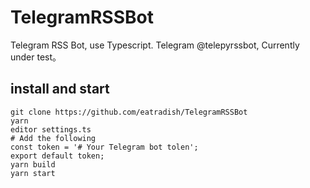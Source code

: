 # TelegramRSSBot
Telegram RSS Bot, use Typescript. Telegram @telepyrssbot, Currently under test。

## install and start
```
git clone https://github.com/eatradish/TelegramRSSBot
yarn
editor settings.ts
# Add the following
const token = '# Your Telegram bot tolen';
export default token;
yarn build
yarn start
```

